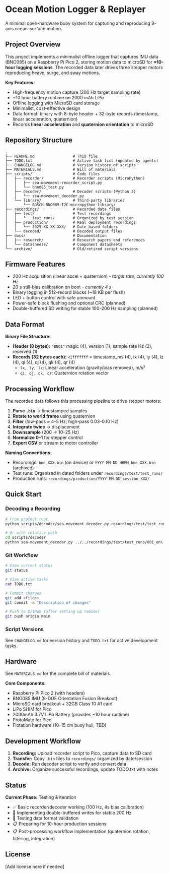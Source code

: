 # Ocean Motion Logger & Replayer

A minimal open-hardware buoy system for capturing and reproducing 3-axis ocean-surface motion.

## Project Overview

This project implements a minimalist offline logger that captures IMU data (BNO085) on a Raspberry Pi Pico 2, storing motion data to microSD for **≈10-hour logging sessions**. The recorded data later drives three stepper motors reproducing heave, surge, and sway motions.

**Key Features:**
- High-frequency motion capture (200 Hz target sampling rate)
- ~10 hour battery runtime on 2000 mAh LiPo
- Offline logging with MicroSD card storage
- Minimalist, cost-effective design
- Data format: binary with 8-byte header + 32-byte records (timestamp, linear acceleration, quaternion)
- Records **linear acceleration** and **quaternion orientation** to microSD

## Repository Structure

```
.
├── README.md                 # This file
├── TODO.txt                  # Active task list (updated by agents)
├── CHANGELOG.md              # Version history of scripts
├── MATERIALS.md              # Bill of materials
├── scripts/                  # Code files
│   ├── recorder/             # Recorder scripts (MicroPython)
│   │   ├── sea-movement-recorder_script.py
│   │   └── bno085_test.py
│   ├── decoder/              # Decoder scripts (Python 3)
│   │   └── sea-movement_decoder.py
│   └── library/              # Third-party libraries
│       └── BOSCH-BNO085-I2C-micropython-library/
├── recordings/               # Recorded data files
│   ├── test/                 # Test recordings
│   │   └── test_runs/        # Organized by test session
│   ├── production/           # Real deployment recordings
│   │   └── 2025-XX-XX_XXX/   # Date-based folders
│   └── decoded/              # Decoded output files
├── docs/                     # Documentation
│   ├── research/             # Research papers and references
│   └── datasheets/           # Component datasheets
└── archive/                  # Old/retired script versions
```

## Firmware Features

- 200 Hz acquisition (linear accel + quaternion) - *target rate, currently 100 Hz*
- 20 s still-bias calibration on boot - *currently 4 s*
- Binary logging in 512-record blocks (~18 KB per flush)
- LED + button control with safe unmount
- Power-safe block flushing and optional CRC (planned)
- Double-buffered SD writing for stable 100–200 Hz sampling (planned)

## Data Format

**Binary File Structure:**
- **Header (8 bytes):** `"BNO1"` magic (4), version (1), sample rate Hz (2), reserved (1)
- **Records (32 bytes each):** `<Ifffffff` = timestamp_ms (4), lx (4), ly (4), lz (4), qi (4), qj (4), qk (4), qr (4)
  - `lx, ly, lz`: Linear acceleration (gravity/bias removed), m/s²
  - `qi, qj, qk, qr`: Quaternion rotation vector

## Processing Workflow

The recorded data follows this processing pipeline to drive stepper motors:

1. **Parse `.bin`** → timestamped samples
2. **Rotate to world frame** using quaternion
3. **Filter** (low-pass ≈ 4–5 Hz; high-pass 0.03–0.10 Hz)
4. **Integrate twice** → displacement
5. **Downsample** (200 → 10–25 Hz)
6. **Normalize 0–1** for stepper control
7. **Export CSV** or stream to motor controller

**Naming Conventions:**
- Recordings: `bno_XXX.bin` (on device) or `YYYY-MM-DD_HHMM_bno_XXX.bin` (archived)
- Test runs: Organized in dated folders under `recordings/test/test_runs/`
- Production runs: `recordings/production/YYYY-MM-DD_session_XXX/`

## Quick Start

### Decoding a Recording

```bash
# From project root
python scripts/decoder/sea-movement_decoder.py recordings/test/test_runs/001_on\ desk/bno_009.bin

# Or with relative path
cd scripts/decoder
python sea-movement_decoder.py ../../recordings/test/test_runs/001_on\ desk/bno_009.bin
```

### Git Workflow

```bash
# View current status
git status

# View active tasks
cat TODO.txt

# Commit changes
git add <files>
git commit -m "Description of changes"

# Push to GitHub (after setting up remote)
git push origin main
```

### Script Versions

See `CHANGELOG.md` for version history and `TODO.txt` for active development tasks.

## Hardware

See `MATERIALS.md` for the complete bill of materials.

**Core Components:**
- Raspberry Pi Pico 2 (with headers)
- BNO085 IMU (9-DOF Orientation Fusion Breakout)
- MicroSD card breakout + 32GB Class 10 A1 card
- LiPo SHIM for Pico
- 2000mAh 3.7V LiPo Battery (provides ~10 hour runtime)
- ProtoMate for Pico
- Flotation hardware (10–15 cm buoy hull, TBD)

## Development Workflow

1. **Recording:** Upload recorder script to Pico, capture data to SD card
2. **Transfer:** Copy `.bin` files to `recordings/` organized by date/session
3. **Decode:** Run decoder script to verify and convert data
4. **Archive:** Organize successful recordings, update TODO.txt with notes

## Status

**Current Phase:** Testing & iteration
- ✅ Basic recorder/decoder working (100 Hz, 4s bias calibration)
- 🔄 Implementing double-buffered writes for stable 200 Hz
- 🔄 Testing data format validation
- 📋 Preparing for 10-hour production sessions
- 📋 Post-processing workflow implementation (quaternion rotation, filtering, integration)

## License

[Add license here if needed]

